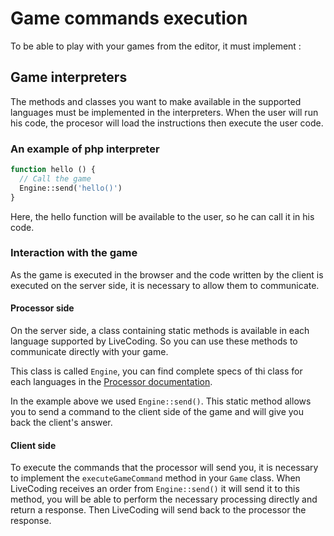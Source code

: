 # Game commands execution

To be able to play with your games from the editor, it must implement :

## Game interpreters

The methods and classes you want to make available in the supported languages must be implemented in the interpreters. When the user will run his code, the procesor will load the instructions then execute the user code.

### An example of php interpreter

```php
function hello () {
  // Call the game
  Engine::send('hello()')
}
```
Here, the hello function will be available to the user, so he can call it in his code.

### Interaction with the game

As the game is executed in the browser and the code written by the client is executed on the server side, it is necessary to allow them to communicate. 

#### Processor side

On the server side, a class containing static methods is available in each language supported by LiveCoding. So you can use these methods to communicate directly with your game.

This class is called `Engine`, you can find complete specs of thi class for each languages in the [Processor documentation](../server/engines.md).

In the example above we used `Engine::send()`. This static method allows you to send a command to the client side of the game and will give you back the client's answer.

#### Client side

To execute the commands that the processor will send you, it is necessary to implement the `executeGameCommand` method in your `Game` class. When LiveCoding receives an order from `Engine::send()` it will send it to this method, you will be able to perform the necessary processing directly and return a response. Then LiveCoding will send back to the processor the response.

